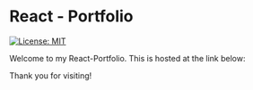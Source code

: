 # React - Portfolio

[![License: MIT](https://img.shields.io/badge/License-MIT-yellow.svg)](https://opensource.org/licenses/MIT)

Welcome to my React-Portfolio. This is hosted at the link below:





Thank you for visiting!


